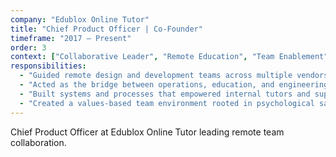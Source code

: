 ```yaml
---
company: "Edublox Online Tutor"
title: "Chief Product Officer | Co-Founder"
timeframe: "2017 – Present"
order: 3
context: ["Collaborative Leader", "Remote Education", "Team Enablement"]
responsibilities:
  - "Guided remote design and development teams across multiple vendors, ensuring cross-functional alignment and consistent delivery despite asynchronous work styles."
  - "Acted as the bridge between operations, education, and engineering—translating stakeholder input into validated roadmaps and actionable technical plans."
  - "Built systems and processes that empowered internal tutors and support staff to work independently while maintaining consistency and quality."
  - "Created a values-based team environment rooted in psychological safety, continuous improvement, and mutual accountability."
---
```


Chief Product Officer at Edublox Online Tutor leading remote team collaboration.

